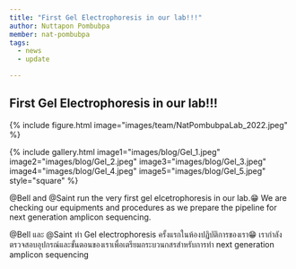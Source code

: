 ```yaml
---
title: "First Gel Electrophoresis in our lab!!!"
author: Nuttapon Pombubpa
member: nat-pombubpa
tags:
  - news
  - update

---
```


## First Gel Electrophoresis in our lab!!!

{%
  include figure.html
  image="images/team/NatPombubpaLab_2022.jpeg"
%}

{%
  include gallery.html
  image1="images/blog/Gel_1.jpeg"
  image2="images/blog/Gel_2.jpeg"
  image3="images/blog/Gel_3.jpeg"
  image4="images/blog/Gel_4.jpeg"
  image5="images/blog/Gel_5.jpeg"
  style="square"
%}

@Bell and @Saint run the very first gel elcetrophoresis in our lab.😁 We are checking our equipments and procedures as we prepare the pipeline for next generation amplicon sequencing. 


@Bell และ @Saint ทำ Gel electrophoresis ครั้งแรกในห้องปฏิบัติการของเรา😁 เรากำลังตรวจสอบอุปกรณ์และขั้นตอนของเราเพื่อเตรียมกระบวนกสรสำหรับการทำ next generation amplicon sequencing



